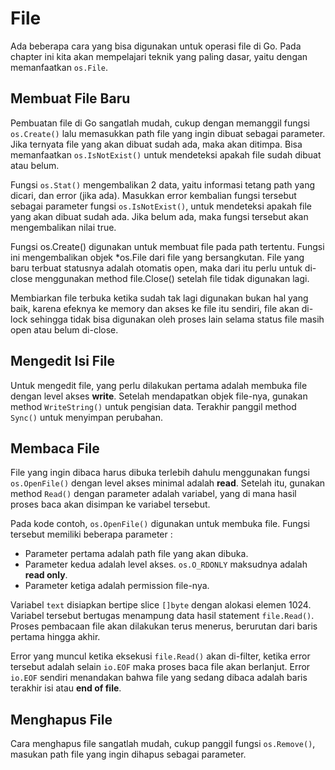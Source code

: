 # File

Ada beberapa cara yang bisa digunakan untuk operasi file di Go. Pada chapter ini kita akan mempelajari teknik yang paling dasar, yaitu dengan memanfaatkan `os.File`.

## Membuat File Baru

Pembuatan file di Go sangatlah mudah, cukup dengan memanggil fungsi `os.Create()` lalu memasukkan path file yang ingin dibuat sebagai parameter. Jika ternyata file yang akan dibuat sudah ada, maka akan ditimpa. Bisa memanfaatkan `os.IsNotExist()` untuk mendeteksi apakah file sudah dibuat atau belum.

Fungsi `os.Stat()` mengembalikan 2 data, yaitu informasi tetang path yang dicari, dan error (jika ada). Masukkan error kembalian fungsi tersebut sebagai parameter fungsi `os.IsNotExist()`, untuk mendeteksi apakah file yang akan dibuat sudah ada. Jika belum ada, maka fungsi tersebut akan mengembalikan nilai true.

Fungsi os.Create() digunakan untuk membuat file pada path tertentu. Fungsi ini mengembalikan objek *os.File dari file yang bersangkutan. File yang baru terbuat statusnya adalah otomatis open, maka dari itu perlu untuk di-close menggunakan method file.Close() setelah file tidak digunakan lagi.

Membiarkan file terbuka ketika sudah tak lagi digunakan bukan hal yang baik, karena efeknya ke memory dan akses ke file itu sendiri, file akan di-lock sehingga tidak bisa digunakan oleh proses lain selama status file masih open atau belum di-close.

## Mengedit Isi File

Untuk mengedit file, yang perlu dilakukan pertama adalah membuka file dengan level akses **write**. Setelah mendapatkan objek file-nya, gunakan method `WriteString()` untuk pengisian data. Terakhir panggil method `Sync()` untuk menyimpan perubahan.

## Membaca File

File yang ingin dibaca harus dibuka terlebih dahulu menggunakan fungsi `os.OpenFile()` dengan level akses minimal adalah **read**. Setelah itu, gunakan method `Read()` dengan parameter adalah variabel, yang di mana hasil proses baca akan disimpan ke variabel tersebut.

Pada kode contoh, `os.OpenFile()` digunakan untuk membuka file. Fungsi tersebut memiliki beberapa parameter :

- Parameter pertama adalah path file yang akan dibuka.
- Parameter kedua adalah level akses. `os.O_RDONLY` maksudnya adalah **read only**.
- Parameter ketiga adalah permission file-nya.

Variabel `text` disiapkan bertipe slice `[]byte` dengan alokasi elemen 1024. Variabel tersebut bertugas menampung data hasil statement `file.Read()`. Proses pembacaan file akan dilakukan terus menerus, berurutan dari baris pertama hingga akhir.

Error yang muncul ketika eksekusi `file.Read()` akan di-filter, ketika error tersebut adalah selain `io.EOF` maka proses baca file akan berlanjut. Error `io.EOF` sendiri menandakan bahwa file yang sedang dibaca adalah baris terakhir isi atau **end of file**.

## Menghapus File

Cara menghapus file sangatlah mudah, cukup panggil fungsi `os.Remove()`, masukan path file yang ingin dihapus sebagai parameter.
